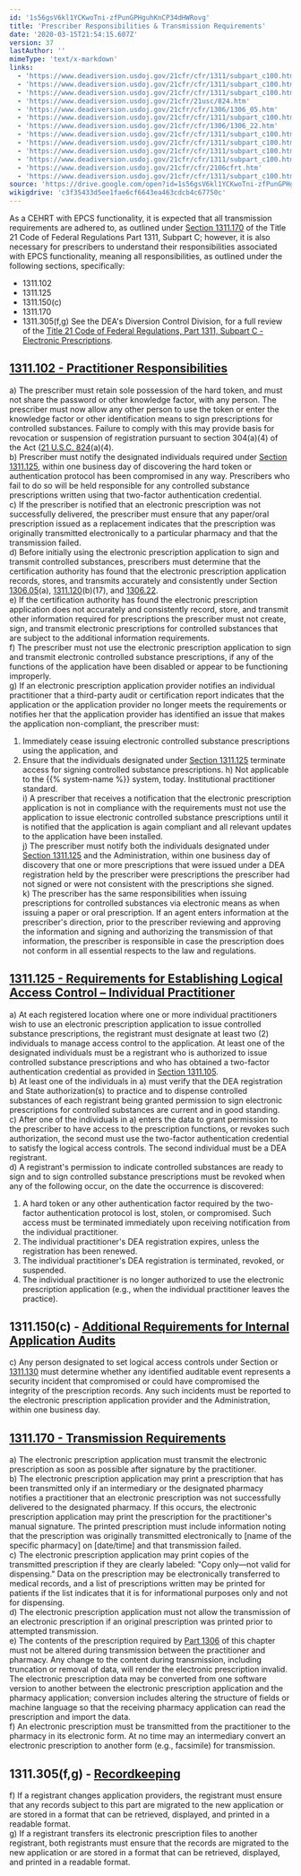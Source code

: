 ```yaml
---
id: '1s56gsV6kl1YCKwoTni-zfPunGPHguhKnCP34dHWRovg'
title: 'Prescriber Responsibilities & Transmission Requirements'
date: '2020-03-15T21:54:15.607Z'
version: 37
lastAuthor: ''
mimeType: 'text/x-markdown'
links:
  - 'https://www.deadiversion.usdoj.gov/21cfr/cfr/1311/subpart_c100.htm#170'
  - 'https://www.deadiversion.usdoj.gov/21cfr/cfr/1311/subpart_c100.htm'
  - 'https://www.deadiversion.usdoj.gov/21cfr/cfr/1311/subpart_c100.htm#102'
  - 'https://www.deadiversion.usdoj.gov/21cfr/21usc/824.htm'
  - 'https://www.deadiversion.usdoj.gov/21cfr/cfr/1306/1306_05.htm'
  - 'https://www.deadiversion.usdoj.gov/21cfr/cfr/1311/subpart_c100.htm#120'
  - 'https://www.deadiversion.usdoj.gov/21cfr/cfr/1306/1306_22.htm'
  - 'https://www.deadiversion.usdoj.gov/21cfr/cfr/1311/subpart_c100.htm#125'
  - 'https://www.deadiversion.usdoj.gov/21cfr/cfr/1311/subpart_c100.htm#105'
  - 'https://www.deadiversion.usdoj.gov/21cfr/cfr/1311/subpart_c100.htm#150'
  - 'https://www.deadiversion.usdoj.gov/21cfr/cfr/1311/subpart_c100.htm#130'
  - 'https://www.deadiversion.usdoj.gov/21cfr/cfr/2106cfrt.htm'
  - 'https://www.deadiversion.usdoj.gov/21cfr/cfr/1311/subpart_c100.htm#305'
source: 'https://drive.google.com/open?id=1s56gsV6kl1YCKwoTni-zfPunGPHguhKnCP34dHWRovg'
wikigdrive: 'c3f35433d5ee1fae6cf6643ea463cdcb4c67750c'
---
```





As a CEHRT with EPCS functionality, it is expected that all transmission requirements are adhered to, as outlined under [Section 1311.170](https://www.deadiversion.usdoj.gov/21cfr/cfr/1311/subpart_c100.htm#170) of the Title 21 Code of Federal Regulations Part 1311, Subpart C; however, it is also necessary for prescribers to understand their responsibilities associated with EPCS functionality, meaning all responsibilities, as outlined under the following sections, specifically:
* 1311.102
* 1311.125
* 1311.150(c)
* 1311.170
* 1311.305(f,g)
See the DEA's Diversion Control Division, for a full review of the [Title 21 Code of Federal Regulations, Part 1311, Subpart C - Electronic Prescriptions](https://www.deadiversion.usdoj.gov/21cfr/cfr/1311/subpart_c100.htm).

## [1311.102 - Practitioner Responsibilities](https://www.deadiversion.usdoj.gov/21cfr/cfr/1311/subpart_c100.htm#102)

a) The prescriber must retain sole possession of the hard token, and must not share the password or other knowledge factor, with any person. The prescriber must now allow any other person to use the token or enter the knowledge factor or other identification means to sign prescriptions for controlled substances. Failure to comply with this may provide basis for revocation or suspension of registration pursuant to section 304(a)(4) of the Act ([21 U.S.C. 824](https://www.deadiversion.usdoj.gov/21cfr/21usc/824.htm)(a)(4).  
b) Prescriber must notify the designated individuals required under [Section 1311.125](#1fob9te), within one business day of discovering the hard token or authentication protocol has been compromised in any way. Prescribers who fail to do so will be held responsible for any controlled substance prescriptions written using that two-factor authentication credential.  
c) If the prescriber is notified that an electronic prescription was not successfully delivered, the prescriber must ensure that any paper/oral prescription issued as a replacement indicates that the prescription was originally transmitted electronically to a particular pharmacy and that the transmission failed.  
d) Before initially using the electronic prescription application to sign and transmit controlled substances, prescribers must determine that the certification authority has found that the electronic prescription application records, stores, and transmits accurately and consistently under Section [1306.05](https://www.deadiversion.usdoj.gov/21cfr/cfr/1306/1306_05.htm)(a), [1311.120](https://www.deadiversion.usdoj.gov/21cfr/cfr/1311/subpart_c100.htm#120)(b)(17), and [1306.22](https://www.deadiversion.usdoj.gov/21cfr/cfr/1306/1306_22.htm).  
e) If the certification authority has found the electronic prescription application does not accurately and consistently record, store, and transmit other information required for prescriptions the prescriber must not create, sign, and transmit electronic prescriptions for controlled substances that are subject to the additional information requirements.  
f) The prescriber must not use the electronic prescription application to sign and transmit electronic controlled substance prescriptions, if any of the functions of the application have been disabled or appear to be functioning improperly.  
g) If an electronic prescription application provider notifies an individual practitioner that a third-party audit or certification report indicates that the application or the application provider no longer meets the requirements or notifies her that the application provider has identified an issue that makes the application non-compliant, the prescriber must:
1. Immediately cease issuing electronic controlled substance prescriptions using the application, and
2. Ensure that the individuals designated under [Section 1311.125](#1fob9te) terminate access for signing controlled substance prescriptions.
h) Not applicable to the {{% system-name %}} system, today. Institutional practitioner standard.  
i) A prescriber that receives a notification that the electronic prescription application is not in compliance with the requirements must not use the application to issue electronic controlled substance prescriptions until it is notified that the application is again compliant and all relevant updates to the application have been installed.  
j) The prescriber must notify both the individuals designated under [Section 1311.125](#1fob9te) and the Administration, within one business day of discovery that one or more prescriptions that were issued under a DEA registration held by the prescriber were prescriptions the prescriber had not signed or were not consistent with the prescriptions she signed.  
k) The prescriber has the same responsibilities when issuing prescriptions for controlled substances via electronic means as when issuing a paper or oral prescription. If an agent enters information at the prescriber's direction, prior to the prescriber reviewing and approving the information and signing and authorizing the transmission of that information, the prescriber is responsible in case the prescription does not conform in all essential respects to the law and regulations.

## [**1311.125 - Requirements for Establishing Logical Access Control – Individual Practitioner**](https://www.deadiversion.usdoj.gov/21cfr/cfr/1311/subpart_c100.htm#125)

a) At each registered location where one or more individual practitioners wish to use an electronic prescription application to issue controlled substance prescriptions, the registrant must designate at least two (2) individuals to manage access control to the application. At least one of the designated individuals must be a registrant who is authorized to issue controlled substance prescriptions and who has obtained a two-factor authentication credential as provided in [Section 1311.105](https://www.deadiversion.usdoj.gov/21cfr/cfr/1311/subpart_c100.htm#105).  
b) At least one of the individuals in a) must verify that the DEA registration and State authorization(s) to practice and to dispense controlled substances of each registrant being granted permission to sign electronic prescriptions for controlled substances are current and in good standing.  
c) After one of the individuals in a) enters the data to grant permission to the prescriber to have access to the prescription functions, or revokes such authorization, the second must use the two-factor authentication credential to satisfy the logical access controls. The second individual must be a DEA registrant.  
d) A registrant's permission to indicate controlled substances are ready to sign and to sign controlled substance prescriptions must be revoked when any of the following occur, on the date the occurrence is discovered:
1. A hard token or any other authentication factor required by the two-factor authentication protocol is lost, stolen, or compromised. Such access must be terminated immediately upon receiving notification from the individual practitioner.
2. The individual practitioner's DEA registration expires, unless the registration has been renewed.
3. The individual practitioner's DEA registration is terminated, revoked, or suspended.
4. The individual practitioner is no longer authorized to use the electronic prescription application (e.g., when the individual practitioner leaves the practice).

## 1311.150(c) - [**Additional Requirements for Internal Application Audits**](https://www.deadiversion.usdoj.gov/21cfr/cfr/1311/subpart_c100.htm#150)

c) Any person designated to set logical access controls under Section  or [1311.130](https://www.deadiversion.usdoj.gov/21cfr/cfr/1311/subpart_c100.htm#130) must determine whether any identified auditable event represents a security incident that compromised or could have compromised the integrity of the prescription records. Any such incidents must be reported to the electronic prescription application provider and the Administration, within one business day.

## [**1311.170 - Transmission Requirements**](https://www.deadiversion.usdoj.gov/21cfr/cfr/1311/subpart_c100.htm#170)

a) The electronic prescription application must transmit the electronic prescription as soon as possible after signature by the practitioner.  
b) The electronic prescription application may print a prescription that has been transmitted only if an intermediary or the designated pharmacy notifies a practitioner that an electronic prescription was not successfully delivered to the designated pharmacy. If this occurs, the electronic prescription application may print the prescription for the practitioner's manual signature. The printed prescription must include information noting that the prescription was originally transmitted electronically to [name of the specific pharmacy] on [date/time] and that transmission failed.  
c) The electronic prescription application may print copies of the transmitted prescription if they are clearly labeled: "Copy only—not valid for dispensing." Data on the prescription may be electronically transferred to medical records, and a list of prescriptions written may be printed for patients if the list indicates that it is for informational purposes only and not for dispensing.  
d) The electronic prescription application must not allow the transmission of an electronic prescription if an original prescription was printed prior to attempted transmission.  
e) The contents of the prescription required by [Part 1306](https://www.deadiversion.usdoj.gov/21cfr/cfr/2106cfrt.htm) of this chapter must not be altered during transmission between the practitioner and pharmacy. Any change to the content during transmission, including truncation or removal of data, will render the electronic prescription invalid. The electronic prescription data may be converted from one software version to another between the electronic prescription application and the pharmacy application; conversion includes altering the structure of fields or machine language so that the receiving pharmacy application can read the prescription and import the data.  
f) An electronic prescription must be transmitted from the practitioner to the pharmacy in its electronic form. At no time may an intermediary convert an electronic prescription to another form (e.g., facsimile) for transmission.

## 1311.305(f,g) - [**Recordkeeping**](https://www.deadiversion.usdoj.gov/21cfr/cfr/1311/subpart_c100.htm#305)

f) If a registrant changes application providers, the registrant must ensure that any records subject to this part are migrated to the new application or are stored in a format that can be retrieved, displayed, and printed in a readable format.  
g) If a registrant transfers its electronic prescription files to another registrant, both registrants must ensure that the records are migrated to the new application or are stored in a format that can be retrieved, displayed, and printed in a readable format.
